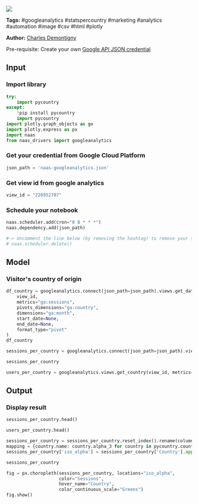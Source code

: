 <a href="https://app.naas.ai/user-redirect/naas/downloader?url=https://raw.githubusercontent.com/jupyter-naas/awesome-notebooks/master/Google%20Analytics/Google_Analytics_Get_stats_per_country.ipynb" target="_parent"><img src="https://naasai-public.s3.eu-west-3.amazonaws.com/open_in_naas.svg"/></a>

**Tags:** #googleanalytics #statspercountry #marketing #analytics #automation #image #csv #html #plotly

**Author:** [Charles Demontigny](https://www.linkedin.com/in/charles-demontigny/)

Pre-requisite: Create your own <a href="">Google API JSON credential</a>

## Input

### Import library


```python
try:
    import pycountry
except:
    !pip install pycountry
    import pycountry
import plotly.graph_objects as go
import plotly.express as px
import naas
from naas_drivers import googleanalytics
```

### Get your credential from Google Cloud Platform


```python
json_path = 'naas-googleanalytics.json'
```

### Get view id from google analytics


```python
view_id = "228952707"
```

### Schedule your notebook


```python
naas.scheduler.add(cron="0 8 * * *")
naas.dependency.add(json_path)

#-> Uncomment the line below (by removing the hashtag) to remove your scheduler
# naas.scheduler.delete()
```

## Model

### Visitor's country of origin


```python
df_country = googleanalytics.connect(json_path=json_path).views.get_data(
    view_id,
    metrics="ga:sessions",
    pivots_dimensions="ga:country",
    dimensions="ga:month",
    start_date=None,
    end_date=None,
    format_type="pivot"
)
df_country
```


```python
sessions_per_country = googleanalytics.connect(json_path=json_path).views.get_country(view_id) # default: metrics="ga:sessions"
```


```python
sessions_per_country
```


```python
users_per_country = googleanalytics.views.get_country(view_id, metrics="ga:users")  
```

## Output

### Display result


```python
sessions_per_country.head()
```


```python
users_per_country.head()
```


```python
sessions_per_country = sessions_per_country.reset_index().rename(columns={"index": "Country"})
mapping = {country.name: country.alpha_3 for country in pycountry.countries}
sessions_per_country['iso_alpha'] = sessions_per_country['Country'].apply(lambda x: mapping.get(x))
```


```python
sessions_per_country
```


```python
fig = px.choropleth(sessions_per_country, locations="iso_alpha",
                    color="Sessions", 
                    hover_name="Country",
                    color_continuous_scale="Greens")
fig.show()
```


```python

```
